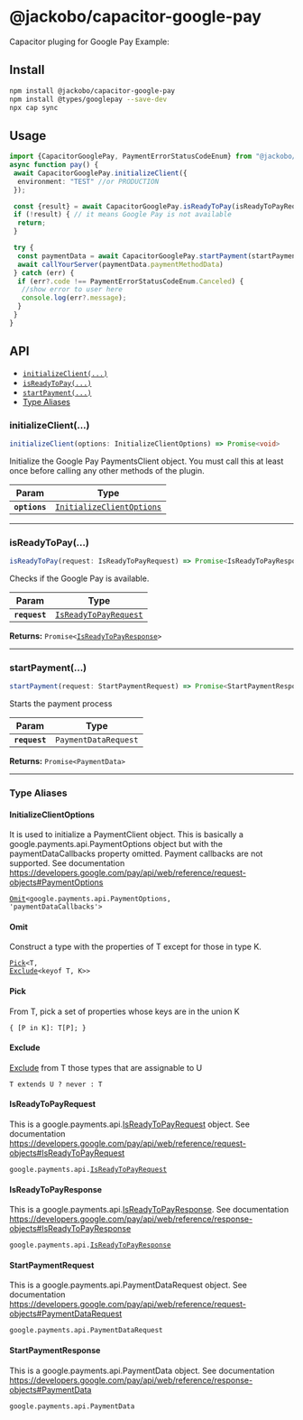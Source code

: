 # @jackobo/capacitor-google-pay

Capacitor pluging for Google Pay
Example:


## Install

```bash
npm install @jackobo/capacitor-google-pay
npm install @types/googlepay --save-dev
npx cap sync
```

## Usage

```typescript
import {CapacitorGooglePay, PaymentErrorStatusCodeEnum} from "@jackobo/capacitor-google-pay";
async function pay() {
 await CapacitorGooglePay.initializeClient({
  environment: "TEST" //or PRODUCTION
 });

 const {result} = await CapacitorGooglePay.isReadyToPay(isReadyToPayRequest);
 if (!result) { // it means Google Pay is not available
  return;
 }

 try {
  const paymentData = await CapacitorGooglePay.startPayment(startPaymentRequest)
  await callYourServer(paymentData.paymentMethodData)
 } catch (err) {
  if (err?.code !== PaymentErrorStatusCodeEnum.Canceled) {
   //show error to user here
   console.log(err?.message);
  }
 }
}
```

## API

<docgen-index>

* [`initializeClient(...)`](#initializeclient)
* [`isReadyToPay(...)`](#isreadytopay)
* [`startPayment(...)`](#startpayment)
* [Type Aliases](#type-aliases)

</docgen-index>

<docgen-api>
<!--Update the source file JSDoc comments and rerun docgen to update the docs below-->

### initializeClient(...)

```typescript
initializeClient(options: InitializeClientOptions) => Promise<void>
```

Initialize the Google Pay PaymentsClient object. You must call this at least once before calling any other methods of the plugin.

| Param         | Type                                                                        |
| ------------- | --------------------------------------------------------------------------- |
| **`options`** | <code><a href="#initializeclientoptions">InitializeClientOptions</a></code> |

--------------------


### isReadyToPay(...)

```typescript
isReadyToPay(request: IsReadyToPayRequest) => Promise<IsReadyToPayResponse>
```

Checks if the Google Pay is available.

| Param         | Type                                                                |
| ------------- | ------------------------------------------------------------------- |
| **`request`** | <code><a href="#isreadytopayrequest">IsReadyToPayRequest</a></code> |

**Returns:** <code>Promise&lt;<a href="#isreadytopayresponse">IsReadyToPayResponse</a>&gt;</code>

--------------------


### startPayment(...)

```typescript
startPayment(request: StartPaymentRequest) => Promise<StartPaymentResponse>
```

Starts the payment process

| Param         | Type                            |
| ------------- | ------------------------------- |
| **`request`** | <code>PaymentDataRequest</code> |

**Returns:** <code>Promise&lt;PaymentData&gt;</code>

--------------------


### Type Aliases


#### InitializeClientOptions

It is used to initialize a PaymentClient object.
This is basically a google.payments.api.PaymentOptions object but with the paymentDataCallbacks property omitted.
Payment callbacks are not supported.
See documentation https://developers.google.com/pay/api/web/reference/request-objects#PaymentOptions

<code><a href="#omit">Omit</a>&lt;google.payments.api.PaymentOptions, 'paymentDataCallbacks'&gt;</code>


#### Omit

Construct a type with the properties of T except for those in type K.

<code><a href="#pick">Pick</a>&lt;T, <a href="#exclude">Exclude</a>&lt;keyof T, K&gt;&gt;</code>


#### Pick

From T, pick a set of properties whose keys are in the union K

<code>{
 [P in K]: T[P];
 }</code>


#### Exclude

<a href="#exclude">Exclude</a> from T those types that are assignable to U

<code>T extends U ? never : T</code>


#### IsReadyToPayRequest

This is a google.payments.api.<a href="#isreadytopayrequest">IsReadyToPayRequest</a> object.
See documentation https://developers.google.com/pay/api/web/reference/request-objects#IsReadyToPayRequest

<code>google.payments.api.<a href="#isreadytopayrequest">IsReadyToPayRequest</a></code>


#### IsReadyToPayResponse

This is a google.payments.api.<a href="#isreadytopayresponse">IsReadyToPayResponse</a>.
See documentation https://developers.google.com/pay/api/web/reference/response-objects#IsReadyToPayResponse

<code>google.payments.api.<a href="#isreadytopayresponse">IsReadyToPayResponse</a></code>


#### StartPaymentRequest

This is a google.payments.api.PaymentDataRequest object.
See documentation https://developers.google.com/pay/api/web/reference/request-objects#PaymentDataRequest

<code>google.payments.api.PaymentDataRequest</code>


#### StartPaymentResponse

This is a google.payments.api.PaymentData object.
See documentation https://developers.google.com/pay/api/web/reference/response-objects#PaymentData

<code>google.payments.api.PaymentData</code>

</docgen-api>
